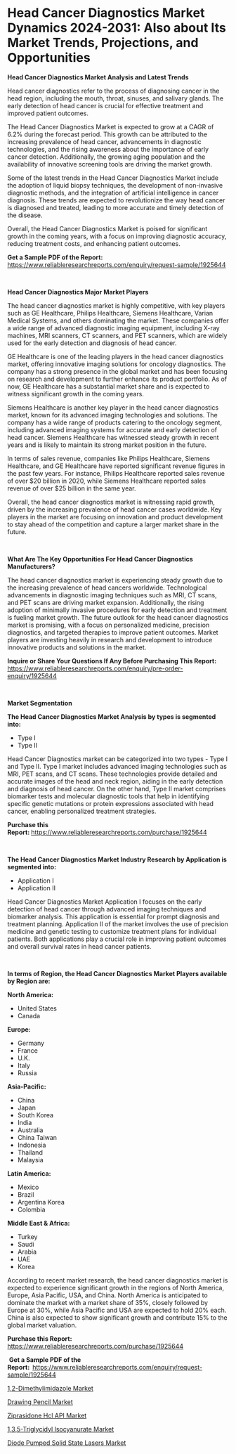 <p><h1>Head Cancer Diagnostics Market Dynamics 2024-2031: Also about Its Market Trends, Projections, and Opportunities</h1></p><p><strong>Head Cancer Diagnostics Market Analysis and Latest Trends</strong></p>
<p><p>Head cancer diagnostics refer to the process of diagnosing cancer in the head region, including the mouth, throat, sinuses, and salivary glands. The early detection of head cancer is crucial for effective treatment and improved patient outcomes.</p><p>The Head Cancer Diagnostics Market is expected to grow at a CAGR of 6.2% during the forecast period. This growth can be attributed to the increasing prevalence of head cancer, advancements in diagnostic technologies, and the rising awareness about the importance of early cancer detection. Additionally, the growing aging population and the availability of innovative screening tools are driving the market growth.</p><p>Some of the latest trends in the Head Cancer Diagnostics Market include the adoption of liquid biopsy techniques, the development of non-invasive diagnostic methods, and the integration of artificial intelligence in cancer diagnosis. These trends are expected to revolutionize the way head cancer is diagnosed and treated, leading to more accurate and timely detection of the disease.</p><p>Overall, the Head Cancer Diagnostics Market is poised for significant growth in the coming years, with a focus on improving diagnostic accuracy, reducing treatment costs, and enhancing patient outcomes.</p></p>
<p><strong>Get a Sample PDF of the Report:&nbsp;</strong> <a href="https://www.reliableresearchreports.com/enquiry/request-sample/1925644">https://www.reliableresearchreports.com/enquiry/request-sample/1925644</a></p>
<p>&nbsp;</p>
<p><strong>Head Cancer Diagnostics Major Market Players</strong></p>
<p><p>The head cancer diagnostics market is highly competitive, with key players such as GE Healthcare, Philips Healthcare, Siemens Healthcare, Varian Medical Systems, and others dominating the market. These companies offer a wide range of advanced diagnostic imaging equipment, including X-ray machines, MRI scanners, CT scanners, and PET scanners, which are widely used for the early detection and diagnosis of head cancer.</p><p>GE Healthcare is one of the leading players in the head cancer diagnostics market, offering innovative imaging solutions for oncology diagnostics. The company has a strong presence in the global market and has been focusing on research and development to further enhance its product portfolio. As of now, GE Healthcare has a substantial market share and is expected to witness significant growth in the coming years.</p><p>Siemens Healthcare is another key player in the head cancer diagnostics market, known for its advanced imaging technologies and solutions. The company has a wide range of products catering to the oncology segment, including advanced imaging systems for accurate and early detection of head cancer. Siemens Healthcare has witnessed steady growth in recent years and is likely to maintain its strong market position in the future.</p><p>In terms of sales revenue, companies like Philips Healthcare, Siemens Healthcare, and GE Healthcare have reported significant revenue figures in the past few years. For instance, Philips Healthcare reported sales revenue of over $20 billion in 2020, while Siemens Healthcare reported sales revenue of over $25 billion in the same year.</p><p>Overall, the head cancer diagnostics market is witnessing rapid growth, driven by the increasing prevalence of head cancer cases worldwide. Key players in the market are focusing on innovation and product development to stay ahead of the competition and capture a larger market share in the future.</p></p>
<p>&nbsp;</p>
<p><strong>What Are The Key Opportunities For Head Cancer Diagnostics Manufacturers?</strong></p>
<p><p>The head cancer diagnostics market is experiencing steady growth due to the increasing prevalence of head cancers worldwide. Technological advancements in diagnostic imaging techniques such as MRI, CT scans, and PET scans are driving market expansion. Additionally, the rising adoption of minimally invasive procedures for early detection and treatment is fueling market growth. The future outlook for the head cancer diagnostics market is promising, with a focus on personalized medicine, precision diagnostics, and targeted therapies to improve patient outcomes. Market players are investing heavily in research and development to introduce innovative products and solutions in the market.</p></p>
<p><strong>Inquire or Share Your Questions If Any Before Purchasing This Report:</strong> <a href="https://www.reliableresearchreports.com/enquiry/pre-order-enquiry/1925644">https://www.reliableresearchreports.com/enquiry/pre-order-enquiry/1925644</a></p>
<p>&nbsp;</p>
<p><strong>Market Segmentation</strong></p>
<p><strong>The Head Cancer Diagnostics Market Analysis by types is segmented into:</strong></p>
<p><ul><li>Type I</li><li>Type II</li></ul></p>
<p><p>Head Cancer Diagnostics market can be categorized into two types - Type I and Type II. Type I market includes advanced imaging technologies such as MRI, PET scans, and CT scans. These technologies provide detailed and accurate images of the head and neck region, aiding in the early detection and diagnosis of head cancer. On the other hand, Type II market comprises biomarker tests and molecular diagnostic tools that help in identifying specific genetic mutations or protein expressions associated with head cancer, enabling personalized treatment strategies.</p></p>
<p><strong>Purchase this Report:&nbsp;</strong><a href="https://www.reliableresearchreports.com/purchase/1925644">https://www.reliableresearchreports.com/purchase/1925644</a></p>
<p>&nbsp;</p>
<p><strong>The Head Cancer Diagnostics Market Industry Research by Application is segmented into:</strong></p>
<p><ul><li>Application I</li><li>Application II</li></ul></p>
<p><p>Head Cancer Diagnostics Market Application I focuses on the early detection of head cancer through advanced imaging techniques and biomarker analysis. This application is essential for prompt diagnosis and treatment planning. Application II of the market involves the use of precision medicine and genetic testing to customize treatment plans for individual patients. Both applications play a crucial role in improving patient outcomes and overall survival rates in head cancer patients.</p></p>
<p>&nbsp;</p>
<p><strong>In terms of Region, the Head Cancer Diagnostics Market Players available by Region are:</strong></p>
<p>
    <p> <strong> North America: </strong>
        <ul>
            <li>United States</li>
            <li>Canada</li>
        </ul>
        </p> 
    <p> <strong> Europe: </strong>
        <ul>
            <li>Germany</li>
            <li>France</li>
            <li>U.K.</li>
            <li>Italy</li>
            <li>Russia</li>
        </ul>
        </p> 
    <p> <strong> Asia-Pacific: </strong>
        <ul>
            <li>China</li>
            <li>Japan</li>
            <li>South Korea</li>
            <li>India</li>
            <li>Australia</li>
            <li>China Taiwan</li>
            <li>Indonesia</li>
            <li>Thailand</li>
            <li>Malaysia</li>
        </ul>
        </p> 
    <p> <strong> Latin America: </strong>
        <ul>
            <li>Mexico</li>
            <li>Brazil</li>
            <li>Argentina Korea</li>
            <li>Colombia</li>
        </ul>
        </p> 
    <p> <strong> Middle East & Africa: </strong>
        <ul>
            <li>Turkey</li>
            <li>Saudi</li>
            <li>Arabia</li>
            <li>UAE</li>
            <li>Korea</li>
        </ul>
    </p>
    </p>
<p><p>According to recent market research, the head cancer diagnostics market is expected to experience significant growth in the regions of North America, Europe, Asia Pacific, USA, and China. North America is anticipated to dominate the market with a market share of 35%, closely followed by Europe at 30%, while Asia Pacific and USA are expected to hold 20% each. China is also expected to show significant growth and contribute 15% to the global market valuation.</p></p>
<p><strong>Purchase this Report: </strong><a href="https://www.reliableresearchreports.com/purchase/1925644">https://www.reliableresearchreports.com/purchase/1925644</a></p>
<p>&nbsp;<strong>Get a Sample PDF of the Report:&nbsp;&nbsp;</strong><a href="https://www.reliableresearchreports.com/enquiry/request-sample/1925644">https://www.reliableresearchreports.com/enquiry/request-sample/1925644</a></p>
<p><strong></strong></p>
<p><p><a href="https://metal-farmhouse-e95.notion.site/1-2-Dimethylimidazole-Market-Size-Share-Trends-Analysis-Report-By-Material-By-Type-By-End-user--dea538b26a0244d5b6ef232ea6c5c554">1,2-Dimethylimidazole Market</a></p><p><a href="https://view.publitas.com/reportprime-1/drawing-pencil-market-size-growing-and-forecasted-for-period-from-2024-2031-and-provides-complete-market-analysis-of-this-market/">Drawing Pencil Market</a></p><p><a href="https://gratis-rainforest-2ca.notion.site/Ziprasidone-Hcl-API-Market-Size-Market-Share-and-Global-Market-Analysis-Report-2024-2031-53868e1575104e39a3e520d683eb8c9c">Ziprasidone Hcl API Market</a></p><p><a href="https://crocus-run-b5a.notion.site/1-3-5-Triglycidyl-Isocyanurate-Market-Size-Growing-and-Forecasted-for-period-from-2024-2031-and-pr-9fdc3b9cbe854f638511a7095a55324c">1,3,5-Triglycidyl Isocyanurate Market</a></p><p><a href="https://view.publitas.com/reportprime-1/diode-pumped-solid-state-lasers-market-size-share-trends-analysis-report-by-application-regional-outlook-competitive-strategies-and-segment-forecasts-2024-2031/">Diode Pumped Solid State Lasers Market</a></p></p>